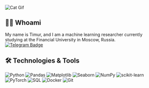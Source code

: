 ![Cat Gif](https://i.giphy.com/media/v1.Y2lkPTc5MGI3NjExNGw3MnFrdnJkZWRpdndsa3VzaWswOWQ5MWFvMzN3Mnl4YzJsdTE4cCZlcD12MV9pbnRlcm5hbF9naWZfYnlfaWQmY3Q9Zw/VbnUQpnihPSIgIXuZv/giphy.gif)

## 👨‍💻 Whoami
My name is Timur, and I am a machine learning researcher currently studying at the Financial University in Moscow, Russia.  
[![Telegram Badge](https://img.shields.io/badge/Write%20me-2CA5E0?style=for-the-badge&logo=telegram&logoColor=white)](https://t.me/norton45_2)

## 🛠 Technologies & Tools

![Python](https://img.shields.io/badge/Python-3776AB?style=for-the-badge&logo=python&logoColor=white)
![Pandas](https://img.shields.io/badge/Pandas-150458?style=for-the-badge&logo=pandas&logoColor=white)
![Matplotlib](https://img.shields.io/badge/Matplotlib-005572?style=for-the-badge&logo=data:image/png;base64,iVBORw0KGgoAAAANSUhEUgAAACAAAAAgCAMAAABEpIrGAAAABGdBTUEAALGPC/xhBQAAAAFzUkdCAK7OHOkAAAAYUExURf///8zMzJmZmZKSko6Ojp+fn4yMjJqamtAQEAAAAMdFJOUwDQy5QQFzj/m9UAAAD3SURBVDjLxdHBDYMwDERRGIVn1iAfuSIkf7X9YN3IBOx4yEM+5VkIMN34lm3w3gsBTQAkEjCPDPWCVsRYmWglATlM0kIHCpAhJIoNU0A2CrSJBIMjInCSTSTCJ5OcFp8ozuBQucTMtluBpDCdDSdBFM4gQbH0NoBHu8Au7AK6s2MJ9TYwpJrWXwOHXPtGbTtvBlD1W4cSG2a4dbZPEBZVdt8HwEv+A6hHoU3BFykPgAAAABJRU5ErkJggg==&logoColor=white)
![Seaborn](https://img.shields.io/badge/Seaborn-3776AB?style=for-the-badge&logoColor=white)
![NumPy](https://img.shields.io/badge/NumPy-013243?style=for-the-badge&logo=numpy&logoColor=white)
![scikit-learn](https://img.shields.io/badge/scikit--learn-F7931E?style=for-the-badge&logo=scikitlearn&logoColor=white)
![PyTorch](https://img.shields.io/badge/PyTorch-EE4C2C?style=for-the-badge&logo=pytorch&logoColor=white)
![SQL](https://img.shields.io/badge/SQL-003B57?style=for-the-badge&logo=postgresql&logoColor=white)
![Docker](https://img.shields.io/badge/Docker-2496ED?style=for-the-badge&logo=docker&logoColor=white)
![Git](https://img.shields.io/badge/Git-F05032?style=for-the-badge&logo=git&logoColor=white)
